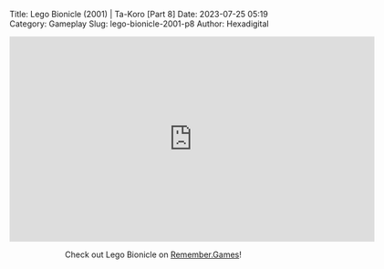 Title: Lego Bionicle (2001) | Ta-Koro [Part 8]
Date: 2023-07-25 05:19
Category: Gameplay
Slug: lego-bionicle-2001-p8
Author: Hexadigital

<center><iframe src="https://www.youtube.com/embed/-1gnm0pthw4?feature=oembed" allow="accelerometer; autoplay; encrypted-media; gyroscope; picture-in-picture" width="640" height="360" frameborder="0"></iframe>

Check out Lego Bionicle on [Remember.Games](https://remember.games/game/7498/)!</center>
